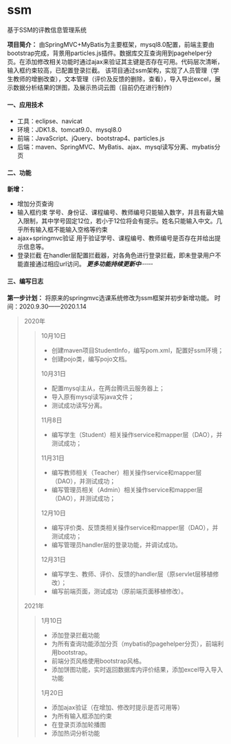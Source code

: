 # ssm
基于SSM的评教信息管理系统

**项目简介：**
由SpringMVC+MyBatis为主要框架，mysql8.0配置，前端主要由bootstrap完成，背景用particles.js插件。数据库交互查询用到pagehelper分页。在添加修改相关功能时通过ajax来验证其主键是否存在可用。代码层次清晰，输入框约束较高，已配置登录拦截。
该项目通过ssm架构，实现了人员管理（学生教师的增删改查），文本管理（评价及反馈的删除，查看），导入导出excel，展示数据分析结果的饼图，及展示热词云图（目前仍在进行制作）

<!-- more -->
#### 一、应用技术 ####

* 工具：eclipse、navicat
* 环境：JDK1.8、tomcat9.0、mysql8.0
* 前端：JavaScript、jQuery、bootstrap4、particles.js
* 后端：maven、SpringMVC、MyBatis、ajax、mysql读写分离、mybatis分页
#### 二、功能 ####	

**新增：**
* 增加分页查询
* 输入框约束
	学号、身份证、课程编号、教师编号只能输入数字，并且有最大输入限制，其中学号固定12位，若小于12位将会有提示。姓名只能输入中文。几乎所有输入框不能输入空格等约束
* ajax+springmvc验证
	用于验证学号、课程编号、教师编号是否存在并给出提示信息等。
* 登录拦截
	在handler层配置拦截器，对各角色进行登录拦截，即未登录用户不能直接通过相应url访问。
	***更多功能持续更新中······***

#### 三、编写日志 ####	
**第一步计划：**
将原来的springmvc选课系统修改为ssm框架并初步新增功能。
时间：2020.9.30——2020.1.14
>2020年
>>10月10日
>>* 创建maven项目StudentInfo，编写pom.xml，配置好ssm环境；
>>* 创建pojo类，编写pojo文档。
>>
>>10月31日
>>* 配置mysql主从，在两台腾讯云服务器上；
>>* 导入原有mysql读写java文件；
>>* 测试成功读写分离。
>>
>>11月8日
>>* 编写学生（Student）相关操作service和mapper层（DAO），并测试成功；
>>
>>11月31日
>>*  编写教师相关（Teacher）相关操作service和mapper层（DAO），并测试成功；
>>* 编写管理员相关（Admin）相关操作service和mapper层（DAO），并测试成功；
>>
>>12月10日
>> * 编写评价类、反馈类相关操作service和mapper层（DAO），并测试成功；
>> * 编写管理员handler层的登录功能，并调试成功。
>> 
>> 12月31日
>> * 编写学生、教师、评价、反馈的handler层（原servlet层移植修改）；
>> * 编写前端页面，测试成功（原前端页面移植修改）。
>>
>2021年
>> 1月10日
>> * 添加登录拦截功能
>> * 为所有查询功能添加分页（mybatis的pagehelper分页），前端利用bootstrap。
>> * 前端分页风格使用bootstrap风格。
>> * 添加饼图功能，实时返回数据库内评价结果，添加excel导入导入功能
>> 
>> 1月20日
>> * 添加ajax验证（在增加、修改时提示是否可用等）
>> * 为所有输入框添加约束
>> * 在登录页添加轮播图
>> * 添加热词分析功能

